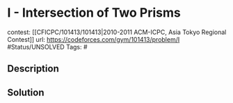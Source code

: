 # I - Intersection of Two Prisms

contest: [[CFICPC/101413/101413|2010-2011 ACM-ICPC, Asia Tokyo Regional Contest]]
url: https://codeforces.com/gym/101413/problem/I
#Status/UNSOLVED
Tags: #

## Description

## Solution

